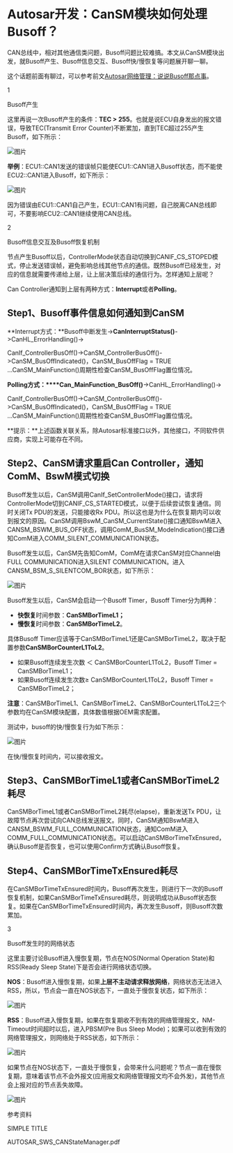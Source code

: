 # Autosar开发：CanSM模块如何处理Busoff？

CAN总线中，相对其他通信类问题，Busoff问题比较难搞。本文从CanSM模块出发，就Busoff产生、Busoff信息交互、Busoff快/慢恢复等问题展开聊一聊。

这个话题前面有聊过，可以参考前文[Autosar网络管理：说说Busoff那点事](http://mp.weixin.qq.com/s?__biz=MzUyNDU4NTc1NQ==&mid=2247485790&idx=1&sn=edb25567e52d9f4c3f31788033d90b1e&chksm=fa2a572acd5dde3ca104329bda62db64b0b946b3332fe59e137598caf0829a7520479f075a8f&scene=21#wechat_redirect)。

1

Busoff产生

这里再说一次Busoff产生的条件：**TEC > 255**。也就是说ECU自身发出的报文错误，导致TEC(Transmit Error Counter)不断累加，直到TEC超过255产生Busoff，如下所示：

![图片](https://mmbiz.qpic.cn/mmbiz_png/eEEQvxEw8vxYWsIOI8qsGYGFJhIM0SRnrOunxs1vsVHtLOZkWIhzT1ZBicnFG4SWxbCQJt5Bw3od4PYO707vrzw/640?wx_fmt=png&wxfrom=5&wx_lazy=1&wx_co=1)

**举例**：ECU1::CAN1发送的错误帧只能使ECU1::CAN1进入Busoff状态，而不能使ECU2::CAN1进入Busoff，如下所示：

![图片](https://mmbiz.qpic.cn/mmbiz_png/eEEQvxEw8vxYWsIOI8qsGYGFJhIM0SRnp3N1icZJlrME9dUiatBdSOP5Eib3AvlvKcJ9lJaMFicSJBW9YnSricLSd8g/640?wx_fmt=png&wxfrom=5&wx_lazy=1&wx_co=1)

因为错误由ECU1::CAN1自己产生，ECU1::CAN1有问题，自己脱离CAN总线即可，不要影响ECU2::CAN1继续使用CAN总线。

2

Busoff信息交互及Busoff恢复机制

节点产生Busoff以后，ControllerMode状态自动切换到CANIF_CS_STOPED模式，停止发送错误帧，避免影响总线其他节点的通信。既然Busoff已经发生，对应的信息就需要传递给上层，让上层决策后续的通信行为。怎样通知上层呢？

Can Controller通知到上层有两种方式：**Interrupt**或者**Polling**。

## Step1、Busoff事件信息如何通知到CanSM

**Interrupt方式：**Busoff中断发生->**CanInterruptStatus()**->CanHL_ErrorHandling()->

CanIf_ControllerBusOff()->CanSM_ControllerBusOff()->CanSM_BusOffIndicated()，CanSM_BusOffFlag = TRUE ...CanSM_MainFunction()周期性检查CanSM_BusOffFlag置位情况。

**Polling方式：****Can_MainFunction_BusOff()**->CanHL_ErrorHandling()->

CanIf_ControllerBusOff()->CanSM_ControllerBusOff()->CanSM_BusOffIndicated()，CanSM_BusOffFlag = TRUE ...CanSM_MainFunction()周期性检查CanSM_BusOffFlag置位情况。

**提示：**上述函数关联关系，除Autosar标准接口以外，其他接口，不同软件供应商，实现上可能存在不同。

## Step2、CanSM请求重启Can Controller，通知ComM、BswM模式切换

Busoff发生以后，CanSM调用CanIf_SetControllerMode()接口，请求将ControllerMode切到CANIF_CS_STARTED模式，以便于后续尝试恢复通信。同时关闭Tx PDU的发送，只能接收Rx PDU。所以这也是为什么在恢复期内可以收到报文的原因。CanSM调用BswM_CanSM_CurrentState()接口通知BswM进入CANSM_BSWM_BUS_OFF状态，调用ComM_BusSM_ModeIndication()接口通知ComM进入COMM_SILENT_COMMUNICATION状态。

Busoff发生以后，CanSM先告知ComM，ComM在请求CanSM对应Channel由FULL COMMUNICATION进入SILENT COMMUNICATION。进入CANSM_BSM_S_SILENTCOM_BOR状态，如下所示：

![图片](https://mmbiz.qpic.cn/mmbiz_png/eEEQvxEw8vyxvZkHlWF3Z4AysMQuAPiafpiasgcp0tXwmMqaerTUPGkpqricEbAkx80icE7O45OJjFsTXibKTK9icH0A/640?wx_fmt=png&wxfrom=5&wx_lazy=1&wx_co=1)



Busoff发生以后，CanSM会启动一个Busoff Timer，Busoff Timer分为两种：

- **快恢复**时间参数：**CanSMBorTimeL1；**
- **慢恢复**时间参数：**CanSMBorTimeL2**。

具体Busoff Timer应该等于CanSMBorTimeL1还是CanSMBorTimeL2，取决于配置参数**CanSMBorCounterL1ToL2**。

- 如果Busoff连续发生次数 ＜ CanSMBorCounterL1ToL2，Busoff Timer = CanSMBorTimeL1；
- 如果Busoff连续发生次数≥ CanSMBorCounterL1ToL2，Busoff Timer = CanSMBorTimeL2；

**注意**：CanSMBorTimeL1、CanSMBorTimeL2、CanSMBorCounterL1ToL2三个参数均在CanSM模块配置，具体数值根据OEM需求配置。

测试中，busoff的快/慢恢复行为如下所示：

![图片](https://mmbiz.qpic.cn/mmbiz_png/eEEQvxEw8vyxvZkHlWF3Z4AysMQuAPiafWJBuPaoQ58EVELczesibnhXoOlPuqsKtwAh1BxOFKeiaKppfcqmJfCibw/640?wx_fmt=png&wxfrom=5&wx_lazy=1&wx_co=1)

在快/慢恢复时间内，可以接收报文。

## Step3、CanSMBorTimeL1或者CanSMBorTimeL2耗尽

CanSMBorTimeL1或者CanSMBorTimeL2耗尽(elapse)，重新发送Tx PDU，让故障节点再次尝试向CAN总线发送报文。同时，CanSM通知BswM进入CANSM_BSWM_FULL_COMMUNICATION状态，通知ComM进入COMM_FULL_COMMUNICATION状态。可以启动CanSMBorTimeTxEnsured，确认Busoff是否恢复，也可以使用Confirm方式确认Busoff恢复。

## Step4、CanSMBorTimeTxEnsured耗尽

在CanSMBorTimeTxEnsured时间内，Busoff再次发生，则进行下一次的Busoff恢复机制，如果CanSMBorTimeTxEnsured耗尽，则说明成功从Busoff状态恢复。如果在CanSMBorTimeTxEnsured时间内，再次发生Busoff，则Busoff次数累加。

3

Busoff发生时的网络状态

这里主要讨论Busoff进入慢恢复期，节点在NOS(Normal Operation State)和RSS(Ready Sleep State)下是否会进行网络状态切换。

**NOS**：Busoff进入慢恢复期，如果**上层不主动请求释放网络**，网络状态无法进入RSS，所以，节点会一直在NOS状态下，一直处于慢恢复状态，如下所示：

![图片](https://mmbiz.qpic.cn/mmbiz_png/eEEQvxEw8vw1H2htERegqYaeZuLibKd8g72J2PjfH9kVlYJdG9QLQjgaAaP9e8vsn21Rdv1Db8PzZCfqOlicrWeQ/640?wx_fmt=png&wxfrom=5&wx_lazy=1&wx_co=1)

**RSS**：Busoff进入慢恢复期，如果在恢复期收不到有效的网络管理报文，NM-Timeout时间超时以后，进入PBSM(Pre Bus Sleep Mode)；如果可以收到有效的网络管理报文，则网络处于RSS状态，如下所示：

![图片](https://mmbiz.qpic.cn/mmbiz_png/eEEQvxEw8vw1H2htERegqYaeZuLibKd8g71zGosKDy0lgkGdfRSzcIpTZUn5ib8feWw9Bnwn8ibv8R0lU0mNykZUw/640?wx_fmt=png&wxfrom=5&wx_lazy=1&wx_co=1)

如果节点在NOS状态下，一直处于慢恢复，会带来什么问题呢？节点一直在慢恢复期，意味着该节点不会外报文(应用报文和网络管理报文均不会外发)，其他节点会上报对应的节点丢失故障。

![图片](https://mmbiz.qpic.cn/mmbiz_png/quuOyCqONwdD16hI11wAQWxGp4ajJ4DMnbsHGb4ViandFryeibcQb1Idxb3MHmrh20988OSES3OU1wPTicQbAr94g/640?wx_fmt=png&wxfrom=5&wx_lazy=1&wx_co=1)



参考资料

SIMPLE TITLE

AUTOSAR_SWS_CANStateManager.pdf



